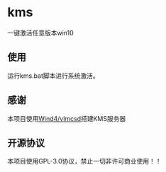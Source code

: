 # kms
一键激活任意版本win10

## 使用
运行kms.bat脚本进行系统激活。

## 感谢
本项目使用[Wind4/vlmcsd](https://github.com/Wind4/vlmcsd)搭建KMS服务器

## 开源协议
本项目使用GPL-3.0协议，禁止一切非许可商业使用！！
